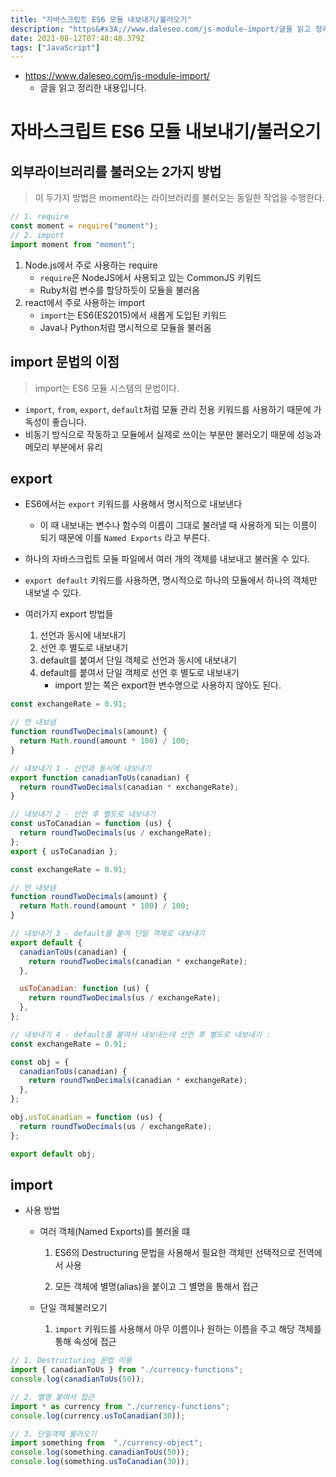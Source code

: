 ```yaml
---
title: "자바스크립트 ES6 모듈 내보내기/불러오기"
description: "https&#x3A;//www.daleseo.com/js-module-import/글을 읽고 정리한 내용입니다.이 두가지 방법은 moment라는 라이브러리를 불러오는 동일한 작업을 수행한다.Node.js에서 주로 사용하는 requirerequire은 NodeJS에서 사"
date: 2021-08-12T07:48:48.379Z
tags: ["JavaScript"]
---
```

- https://www.daleseo.com/js-module-import/
  - 글을 읽고 정리한 내용입니다.



# 자바스크립트 ES6 모듈 내보내기/불러오기



## 외부라이브러리를 불러오는 2가지 방법

> 이 두가지 방법은 moment라는 라이브러리를 불러오는 동일한 작업을 수행한다.

```js
// 1. require
const moment = require("moment");
// 2. import
import moment from "moment";
```

1. Node.js에서 주로 사용하는 require
   - `require`은 NodeJS에서 사용되고 있는 CommonJS 키워드
   - Ruby처럼 변수를 할당하듯이 모듈을 불러옴
2. react에서 주로 사용하는 import
   - `import`는 ES6(ES2015)에서 새롭게 도입된 키워드
   - Java나 Python처럼 명시적으로 모듈을 불러옴



## import 문법의 이점

> import는 ES6 모듈 시스템의 문법이다.

- `import`, `from`, `export`, `default`처럼 모듈 관리 전용 키워드를 사용하기 때문에 가독성이 좋습니다. 
- 비동기 방식으로 작동하고 모듈에서 실제로 쓰이는 부분만 불러오기 때문에 성능과 메모리 부분에서 유리



## export

- ES6에서는 `export` 키워드를 사용해서 명시적으로 내보낸다
  - 이 때 내보내는 변수나 함수의 이름이 그대로 불러낼 때 사용하게 되는 이름이 되기 때문에 이를 `Named Exports` 라고 부른다.
- 하나의 자바스크립트 모듈 파일에서 여러 개의 객체를 내보내고 불러올 수 있다.
- `export default` 키워드를 사용하면, 명시적으로 하나의 모듈에서 하나의 객체만 내보낼 수 있다.



- 여러가지 export 방법들
  1. 선언과 동시에 내보내기 
  2. 선언 후 별도로 내보내기
  3. default를 붙여서 단일 객체로 선언과 동시에 내보내기 
  4. default를 붙여서 단일 객체로 선언 후 별도로 내보내기
     - import 받는 쪽은 export한 변수명으로 사용하지 않아도 된다.

```js
const exchangeRate = 0.91;

// 안 내보냄
function roundTwoDecimals(amount) {
  return Math.round(amount * 100) / 100;
}

// 내보내기 1 - 선언과 동시에 내보내기 
export function canadianToUs(canadian) {
  return roundTwoDecimals(canadian * exchangeRate);
}

// 내보내기 2 - 선언 후 별도로 내보내기
const usToCanadian = function (us) {
  return roundTwoDecimals(us / exchangeRate);
};
export { usToCanadian };
```



```js
const exchangeRate = 0.91;

// 안 내보냄
function roundTwoDecimals(amount) {
  return Math.round(amount * 100) / 100;
}

// 내보내기 3 - default를 붙여 단일 객체로 내보내기
export default {
  canadianToUs(canadian) {
    return roundTwoDecimals(canadian * exchangeRate);
  },

  usToCanadian: function (us) {
    return roundTwoDecimals(us / exchangeRate);
  },
};
```
```js
// 내보내기 4 - default를 붙여서 내보내는데 선언 후 별도로 내보내기 : 
const exchangeRate = 0.91;

const obj = {
  canadianToUs(canadian) {
    return roundTwoDecimals(canadian * exchangeRate);
  },
};

obj.usToCanadian = function (us) {
  return roundTwoDecimals(us / exchangeRate);
};

export default obj;
```



## import

- 사용 방법

  - 여러 객체(Named Exports)를 불러올 떄

    1. ES6의 Destructuring 문법을 사용해서 필요한 객체만 선택적으로 전역에서 사용

    2. 모든 객체에 별명(alias)을 붙이고 그 별명을 통해서 접근

  - 단일 객체불러오기

    1. `import` 키워드를 사용해서 아무 이름이나 원하는 이름을 주고 해당 객체를 통해 속성에 접근



```js
// 1. Destructuring 문법 이용
import { canadianToUs } from "./currency-functions";
console.log(canadianToUs(50));

// 2. 별명 붙여서 접근
import * as currency from "./currency-functions";
console.log(currency.usToCanadian(30));

// 3. 단일객체 불러오기
import something from  "./currency-object";
console.log(something.canadianToUs(50));
console.log(something.usToCanadian(30));
```

